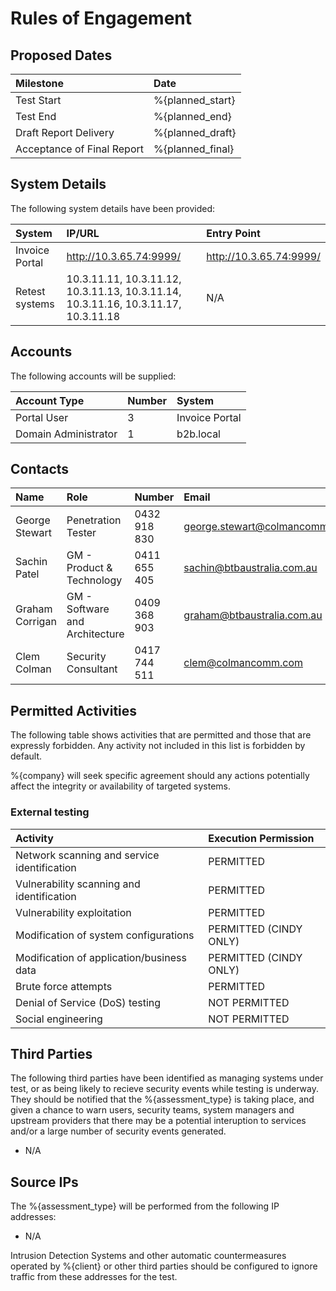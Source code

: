 # Rules of Engagement

## Proposed Dates

 Milestone                  | Date
:---------------------------|:----------------
Test Start                  | %{planned_start}
Test End                    | %{planned_end}
Draft Report Delivery       | %{planned_draft}
Acceptance of Final Report  | %{planned_final}

## System Details

The following system details have been provided:

 System                     | IP/URL                    | Entry Point
:---------------------------|:--------------------------|:----------------------
Invoice Portal              | http://10.3.65.74:9999/   | http://10.3.65.74:9999/
Retest systems              | 10.3.11.11, 10.3.11.12, 10.3.11.13, 10.3.11.14, 10.3.11.16, 10.3.11.17, 10.3.11.18 | N/A


## Accounts

The following accounts will be supplied:

 Account Type           | Number        | System
:-----------------------|:--------------|:-----------------------
Portal User             | 3             | Invoice Portal
Domain Administrator    | 1             | b2b.local

## Contacts

 Name               | Role               | Number        | Email
:-------------------|:-------------------|:--------------|:-----------------------
George Stewart      | Penetration Tester | 0432 918 830  | george.stewart@colmancomm.com
Sachin Patel        | GM - Product & Technology | 0411 655 405 | sachin@btbaustralia.com.au
Graham Corrigan     | GM - Software and Architecture | 0409 368 903 | graham@btbaustralia.com.au
Clem Colman         | Security Consultant | 0417 744 511 | clem@colmancomm.com

## Permitted Activities

The following table shows activities that are permitted and those that are expressly forbidden.  Any activity not included in this list is forbidden by default.

%{company} will seek specific agreement should any actions potentially affect the integrity or availability of targeted systems.

### External testing

Activity                                    | Execution Permission
:-------------------------------------------|:----------------------
Network scanning and service identification | PERMITTED
Vulnerability scanning and identification   | PERMITTED
Vulnerability exploitation                  | PERMITTED
Modification of system configurations       | PERMITTED (CINDY ONLY)
Modification of application/business data   | PERMITTED (CINDY ONLY)
Brute force attempts                        | PERMITTED
Denial of Service (DoS) testing             | NOT PERMITTED
Social engineering                          | NOT PERMITTED


## Third Parties

The following third parties have been identified as managing systems under test, or as being likely to recieve security events while testing is underway. They should be notified that the %{assessment_type} is taking place, and given a chance to warn users, security teams, system managers and upstream providers that there may be a potential interuption to services and/or a large number of security events generated.

* N/A

## Source IPs

The %{assessment_type} will be performed from the following IP addresses:

* N/A

Intrusion Detection Systems and other automatic countermeasures operated by %{client} or other third parties should be configured to ignore traffic from these addresses for the test.
